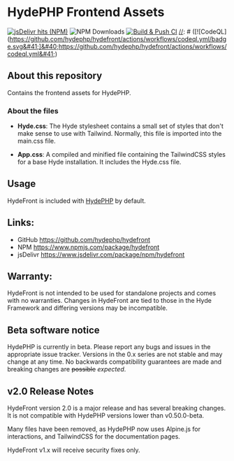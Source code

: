 # HydePHP Frontend Assets

[//]: # (![jsDelivr hits &#40;GitHub&#41;]&#40;https://img.shields.io/jsdelivr/gh/hm/hydephp/hydefront&#41;)
[![jsDelivr hits (NPM)](https://data.jsdelivr.com/v1/package/npm/hydefront/badge?style=rounded)](https://www.jsdelivr.com/package/npm/hydefront)
![NPM Downloads](https://img.shields.io/npm/dm/hydefront)
[![Build & Push CI](https://github.com/hydephp/hydefront/actions/workflows/node.js.yml/badge.svg)](https://github.com/hydephp/hydefront/actions/workflows/node.js.yml)
[//]: # ([![CodeQL]&#40;https://github.com/hydephp/hydefront/actions/workflows/codeql.yml/badge.svg&#41;]&#40;https://github.com/hydephp/hydefront/actions/workflows/codeql.yml&#41;)

## About this repository

Contains the frontend assets for HydePHP.

### About the files

- **Hyde.css**:
The Hyde stylesheet contains a small set of styles that don't make sense to use with Tailwind. Normally, this file is imported into the main.css file.

- **App.css**:
A compiled and minified file containing the TailwindCSS styles for a base Hyde installation. It includes the Hyde.css file.

## Usage

HydeFront is included with [HydePHP](https://github.com/hydephp/hyde) by default.

## Links:
- GitHub https://github.com/hydephp/hydefront
- NPM https://www.npmjs.com/package/hydefront
- jsDelivr https://www.jsdelivr.com/package/npm/hydefront

## Warranty:
HydeFront is not intended to be used for standalone projects and comes with no warranties. Changes in HydeFront are tied to those in the Hyde Framework and differing versions may be incompatible.

## Beta software notice
HydePHP is currently in beta. Please report any bugs and issues in the appropriate issue tracker. Versions in the 0.x series are not stable and may change at any time. No backwards compatibility guarantees are made and breaking changes are <s>possible</s> <i>expected</i>.

## v2.0 Release Notes

HydeFront version 2.0 is a major release and has several breaking changes.
It is not compatible with HydePHP versions lower than v0.50.0-beta.

Many files have been removed, as HydePHP now uses Alpine.js for interactions, and TailwindCSS for the documentation pages.

HydeFront v1.x will receive security fixes only.
